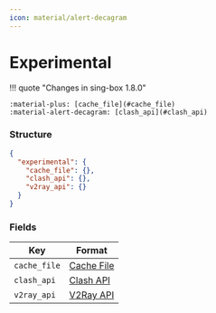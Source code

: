 ```yaml
---
icon: material/alert-decagram
---
```


# Experimental

!!! quote "Changes in sing-box 1.8.0"

    :material-plus: [cache_file](#cache_file)  
    :material-alert-decagram: [clash_api](#clash_api)

### Structure

```json
{
  "experimental": {
    "cache_file": {},
    "clash_api": {},
    "v2ray_api": {}
  }
}
```

### Fields

| Key          | Format                     |
|--------------|----------------------------|
| `cache_file` | [Cache File](./cache-file/) |
| `clash_api`  | [Clash API](./clash-api/)   |
| `v2ray_api`  | [V2Ray API](./v2ray-api/)   |